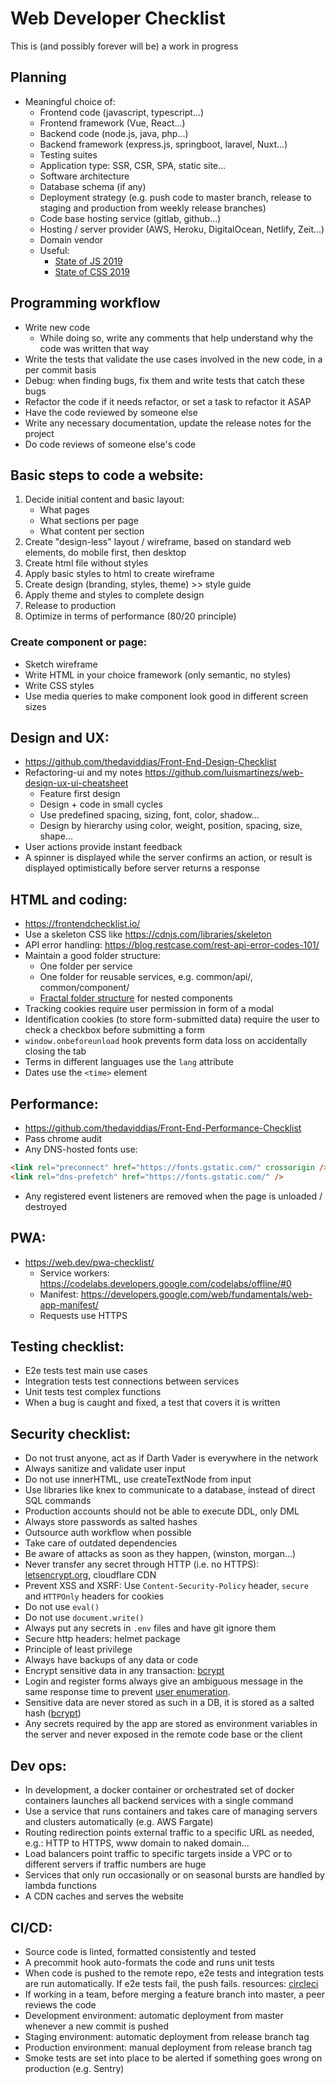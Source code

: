 # Web Developer Checklist

This is (and possibly forever will be) a work in progress

## Planning
- Meaningful choice of:
  - Frontend code (javascript, typescript...)
  - Frontend framework (Vue, React...)
  - Backend code (node.js, java, php...)
  - Backend framework (express.js, springboot, laravel, Nuxt...)
  - Testing suites
  - Application type: SSR, CSR, SPA, static site...
  - Software architecture
  - Database schema (if any)
  - Deployment strategy (e.g. push code to master branch, release to staging and production from weekly release branches)
  - Code base hosting service (gitlab, github...)
  - Hosting / server provider (AWS, Heroku, DigitalOcean, Netlify, Zeit...)
  - Domain vendor
  - Useful:
    - [State of JS 2019](https://2019.stateofjs.com/)
    - [State of CSS 2019](https://2019.stateofcss.com/)

## Programming workflow
- Write new code
  - While doing so, write any comments that help understand why the code was written that way
- Write the tests that validate the use cases involved in the new code, in a per commit basis
- Debug: when finding bugs, fix them and write tests that catch these bugs
- Refactor the code if it needs refactor, or set a task to refactor it ASAP
- Have the code reviewed by someone else
- Write any necessary documentation, update the release notes for the project
- Do code reviews of someone else's code


## Basic steps to code a website:

1. Decide initial content and basic layout:
   - What pages
   - What sections per page
   - What content per section
2. Create "design-less" layout / wireframe, based on standard web elements, do mobile first, then desktop
3. Create html file without styles
4. Apply basic styles to html to create wireframe
5. Create design (branding, styles, theme) >> style guide
6. Apply theme and styles to complete design
7. Release to production
8. Optimize in terms of performance (80/20 principle)

### Create component or page:

- Sketch wireframe
- Write HTML in your choice framework (only semantic, no styles)
- Write CSS styles
- Use media queries to make component look good in different screen sizes

## Design and UX:

- https://github.com/thedaviddias/Front-End-Design-Checklist
- Refactoring-ui and my notes https://github.com/luismartinezs/web-design-ux-ui-cheatsheet
  - Feature first design
  - Design + code in small cycles
  - Use predefined spacing, sizing, font, color, shadow...
  - Design by hierarchy using color, weight, position, spacing, size, shape...
- User actions provide instant feedback
- A spinner is displayed while the server confirms an action, or result is displayed optimistically before server returns a response

## HTML and coding:

- https://frontendchecklist.io/
- Use a skeleton CSS like https://cdnjs.com/libraries/skeleton
- API error handling: https://blog.restcase.com/rest-api-error-codes-101/
- Maintain a good folder structure:
  - One folder per service
  - One folder for reusable services, e.g. common/api/, common/component/
  - [Fractal folder structure](https://hackernoon.com/fractal-a-react-app-structure-for-infinite-scale-4dab943092af) for nested components
- Tracking cookies require user permission in form of a modal
- Identification cookies (to store form-submitted data) require the user to check a checkbox before submitting a form
- `window.onbeforeunload` hook prevents form data loss on accidentally closing the tab
- Terms in different languages use the `lang` attribute
- Dates use the `<time>` element

## Performance:

- https://github.com/thedaviddias/Front-End-Performance-Checklist
- Pass chrome audit
- Any DNS-hosted fonts use:
```html
<link rel="preconnect" href="https://fonts.gstatic.com/" crossorigin />
<link rel="dns-prefetch" href="https://fonts.gstatic.com/" />
```
- Any registered event listeners are removed when the page is unloaded / destroyed

## PWA:

- https://web.dev/pwa-checklist/
  - Service workers: https://codelabs.developers.google.com/codelabs/offline/#0
  - Manifest: https://developers.google.com/web/fundamentals/web-app-manifest/
  - Requests use HTTPS

## Testing checklist:

- E2e tests test main use cases
- Integration tests test connections between services
- Unit tests test complex functions
- When a bug is caught and fixed, a test that covers it is written

## Security checklist:

- Do not trust anyone, act as if Darth Vader is everywhere in the network
- Always sanitize and validate user input
- Do not use innerHTML, use createTextNode from input
- Use libraries like knex to communicate to a database, instead of direct SQL commands
- Production accounts should not be able to execute DDL, only DML
- Always store passwords as salted hashes
- Outsource auth workflow when possible
- Take care of outdated dependencies
- Be aware of attacks as soon as they happen, (winston, morgan...)
- Never transfer any secret through HTTP (i.e. no HTTPS): [letsencrypt.org](https://letsencrypt.org/), cloudflare CDN
- Prevent XSS and XSRF: Use `Content-Security-Policy` header, `secure` and `HTTPOnly` headers for cookies
- Do not use `eval()`
- Do not use `document.write()`
- Always put any secrets in `.env` files and have git ignore them
- Secure http headers: helmet package
- Principle of least privilege
- Always have backups of any data or code
- Encrypt sensitive data in any transaction: [bcrypt](https://github.com/kelektiv/node.bcrypt.js#readme)
- Login and register forms always give an ambiguous message in the same response time to prevent [user enumeration](https://www.hacksplaining.com/prevention/user-enumeration).
- Sensitive data are never stored as such in a DB, it is stored as a salted hash ([bcrypt](https://github.com/kelektiv/node.bcrypt.js#readme))
- Any secrets required by the app are stored as environment variables in the server and never exposed in the remote code base or the client

## Dev ops:

- In development, a docker container or orchestrated set of docker containers launches all backend services with a single command
- Use a service that runs containers and takes care of managing servers and clusters automatically (e.g. AWS Fargate)
- Routing redirection points external traffic to a specific URL as needed, e.g.: HTTP to HTTPS, www domain to naked domain...
- Load balancers point traffic to specific targets inside a VPC or to different servers if traffic numbers are huge
- Services that only run occasionally or on seasonal bursts are handled by lambda functions
- A CDN caches and serves the website

## CI/CD:

- Source code is linted, formatted consistently and tested
- A precommit hook auto-formats the code and runs unit tests
- When code is pushed to the remote repo, e2e tests and integration tests are run automatically. If e2e tests fail, the push fails. resources: [circleci](https://circleci.com/)
- If working in a team, before merging a feature branch into master, a peer reviews the code
- Development environment: automatic deployment from master whenever a new commit is pushed
- Staging environment: automatic deployment from release branch tag
- Production environment: manual deployment from release branch tag
- Smoke tests are set into place to be alerted if something goes wrong on production (e.g. Sentry)
